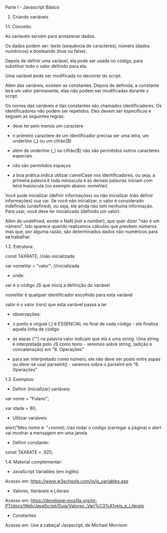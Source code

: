 Parte I - Javascript Básico


1. Criando variáveis


1.1. Conceito:

As variáveis servem para armazenar dados.

Os dados podem ser: texto (sequência de caracteres), número (dados numéricos) e booleando (true ou false).

Depois de definir uma variável, ela pode ser usada no código, para substituir todo o valor definido para ela.

Uma variável pode ser modificada no decorrer do script.

Além das variáreis, existem as constantes. Depois de definida, a constante terá um valor permanente, elas não podem ser modificadas durante o script.

Os nomes das variáveis e das constantes são chamados identificadores. Os identificadores não podem ser repetidos. Eles devem ser específicos e seguem as seguintes regras:

* deve ter pelo menos um caractere

* o primeiro caractere de um identificador precisa ser uma letra, um underline (_) ou um cifrão($)

* além de underline (_) ou cifrão($) não são permitidos outros caracteres especiais

* não são permitidos espaços

* a boa prática indica utilizar camelCase nos identificadores, ou seja, a primeira palavra é toda minúscula e as demais palavras iniciam com letra maiúscula (no exemplo abaixo: nomeVar)

Você pode inicializar (definir informações) ou não inicializar (não definir informações) sua var. Se você não inicializar, o valor é considerado indefinido (undefined), ou seja, ele ainda não tem nenhuma informação. Para usar, você deve ter inicializado (definido um valor).

Além do undefined, existe o NaN (not a number), que quer dizer "não é um número". Isto aparece quando realizamos cálculos que prevêem números mas que, por alguma razão, são determinados dados não-numéricos para se trabalhar.


1.2. Estrutura:

const TAXRATE; //não inicializada

var nomeVar = "valor"; //inicializada

- onde:

var é o código JS que inicia a definição da variável

nomeVar é qualquer identificador escolhido para esta variável

valor é o valor (rsrs) que esta variável passa a ter

- observações:

* o ponto e vírgula (;) é ESSENCIAL no final de cada código - ele finaliza aquela linha de código

* as aspas ("") na palavra valor indicam que ela é uma string. Uma string é interpretada pelo JS como texto - veremos sobre string, (adição e concatenação) em "8. Operações"

* para ser interpretado como número, ele não deve ser posto entre aspas ou deve-se usar parseInt() - veremos sobre o parseInt em "8. Operações"


1.3. Exemplos:

- Definir (inicializar) variáveis:

var nome = "Fulano";

var idade = 90;

- Utilizar variáveis:

alert("Meu nome é: "+nome); //ao rodar o código (carregar a página) o alert vai mostrar a mensagem em uma janela

- Definir constante:

const TAXRATE = .925;


1.4. Material complementar:

- JavaScript Variables (em inglês)

Acesso em: https://www.w3schools.com/js/js_variables.asp

- Valores, Variáveis e Literais

Acesso em: https://developer.mozilla.org/pt-PT/docs/Web/JavaScript/Guia/Valores,_Vari%C3%A1veis_e_Literais

- Constantes

Acesso em: Use a cabeça! Javascript, de Michael Morrison
